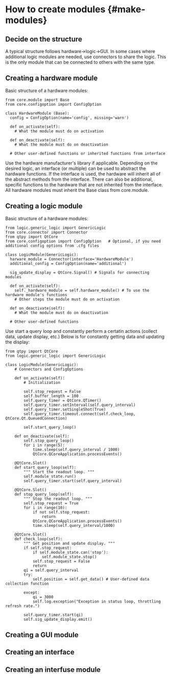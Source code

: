 # How to create modules  {#make-modules}


## Decide on the structure

A typical structure follows hardware->logic->GUI. In some cases where additional logic modules are needed, use connectors to share the logic. This is the only module that can be connected to others with the same type. 

## Creating a hardware module

Basic structure of a hardware modules:
```
from core.module import Base
from core.configoption import ConfigOption

class HardwareModule (Base):
  config = ConfigOption(name='config', missing='warn')

  def on_activate(self):
    # What the module must do on activation

  def on_deactivate(self):
    # What the module must do on deactivation

  # Other user-defined functions or inherited functions from interface
```

Use the hardware manufacturer's library if applicable. Depending on the desired logic, an interface (or multiple) can be used to abstract the hardware functions. If the interface is used, the hardware will inherit all of the abstract methods from the interface. There can also be additional, specific functions to the hardware that are not inherited from the interface. All hardware modules must inherit the Base class from core.module.

## Creating a logic module

Basic structure of a hardware modules:
```
from logic.generic_logic import GenericLogic
from core.connector import Connector
from qtpy import QtCore
from core.configoption import ConfigOption   # Optional, if you need additional config options from .cfg files

class LogicModule(GenericLogic):
  harware_module = Connector(interface='HardwareModule')
  additional_config = ConfigOption(name='additional')

  sig_update_display = QtCore.Signal() # Signals for connecting modules
  
  def on_activate(self):
    self._hardware_module = self.hardware_module() # To use the hardware module's functions
    # Other steps the module must do on activation

  def on_deactivate(self):
    # What the module must do on deactivation

  # Other user-defined functions
```

Use start a query loop and constantly perform a certatin actions (collect data, update display, etc.) Below is for constantly getting data and updating the display:
```
from qtpy import QtCore
from logic.generic_logic import GenericLogic

class LogicModule(GenericLogic):
    # Connectors and ConfigOptions

    def on_activate(self):
        # Initialization
    
        self.stop_request = False
        self.buffer_length = 100
        self.query_timer = QtCore.QTimer()
        self.query_timer.setInterval(self.query_interval)
        self.query_timer.setSingleShot(True)
        self.query_timer.timeout.connect(self.check_loop, QtCore.Qt.QueuedConnection)
        
        self.start_query_loop()

    def on_deactivate(self):
        self.stop_query_loop()
        for i in range(5):
            time.sleep(self.query_interval / 1000)
            QtCore.QCoreApplication.processEvents()

    @QtCore.Slot()
    def start_query_loop(self):
        """ Start the readout loop. """
        self.module_state.run()
        self.query_timer.start(self.query_interval)

    @QtCore.Slot()
    def stop_query_loop(self):
        """ Stop the readout loop. """
        self.stop_request = True
        for i in range(10):
            if not self.stop_request:
                return
            QtCore.QCoreApplication.processEvents()
            time.sleep(self.query_interval/1000)
    
    @QtCore.Slot()
    def check_loop(self):
        """ Get position and update display. """
        if self.stop_request:
            if self.module_state.can('stop'):
                self.module_state.stop()
            self.stop_request = False
            return
        qi = self.query_interval
        try:
            self.position = self.get_data() # User-defined data collection function

        except:
            qi = 3000
            self.log.exception("Exception in status loop, throttling refresh rate.")

        self.query_timer.start(qi)
        self.sig_update_display.emit()

```


## Creating a GUI module

## Creating an interface

## Creating an interfuse module
